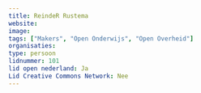```yaml
---
title: ReindeR Rustema
website: 
image: 
tags: ["Makers", "Open Onderwijs", "Open Overheid"]
organisaties:
type: persoon
lidnummer: 101
lid open nederland: Ja
Lid Creative Commons Network: Nee
---
```


